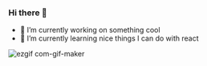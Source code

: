 ### Hi there 👋

- 🔭 I’m currently working on something cool
- 🌱 I’m currently learning nice things I can do with react

<!--
**jasminemasopeh/jasminemasopeh** is a ✨ _special_ ✨ repository because its `README.md` (this file) appears on your GitHub profile.

Here are some ideas to get you started:

- 🔭 I’m currently working on ...
- 🌱 I’m currently learning ...
- 👯 I’m looking to collaborate on ...
- 🤔 I’m looking for help with ...
- 💬 Ask me about ...
- 📫 How to reach me: ...
- 😄 Pronouns: ...
- ⚡ Fun fact: ...
-->

![ezgif com-gif-maker](https://user-images.githubusercontent.com/78089717/232228566-aa8ac9da-946a-433a-bc8f-86a467dd3681.gif)
